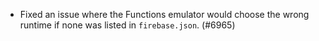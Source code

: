 - Fixed an issue where the Functions emulator would choose the wrong runtime if none was listed in `firebase.json`. (#6965)
